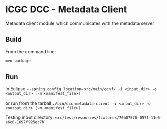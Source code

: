 ICGC DCC - Metadata Client
===

Metadata client module which communicates with the metadata server

Build
---

From the command line:

```bash
mvn package
```

Run
---

In Eclipse
```--spring.config.location=src/main/conf/ -i <input_dir> -o <output_dir> [-m <manifest_file>]```

or run from the tarball
```./bin/dcc-metadata-client -i <input_dir> -o <output_dir> [-m <manifest_file>]```

Testing input directory: `src/test/resources/fixtures/70b07570-0571-11e5-a6c0-1697f925ec7b`
